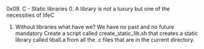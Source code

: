 0x09. C - Static libraries
0. A library is not a luxury but one of the necessities of lifeC
1. Without libraries what have we? We have no past and no future
mandatory
Create a script called create_static_lib.sh that creates a static library called liball.a from all the .c files that are in the current directory.
